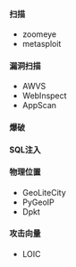 #### 扫描
- zoomeye
- metasploit

#### 漏洞扫描
- AWVS
- WebInspect
- AppScan

#### 爆破

#### SQL注入

#### 物理位置
- GeoLiteCity
- PyGeoIP
- Dpkt

#### 攻击向量
- LOIC

